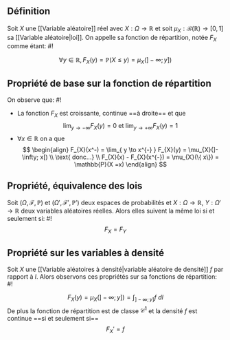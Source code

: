 
## Définition
Soit $X$ une [[Variable aléatoire]] réel avec $X: \Omega \to \mathbb{R}$ et soit $\mu_{X}: \mathcal B(\mathbb{R}) \to [0, 1]$ sa [[Variable aléatoire|loi]]. On appelle sa fonction de répartition, notée $F_{X}$ comme étant: #!

$$
\forall y \in \mathbb{R}, F_{X}(y) =\mathbb{P}(X \leq y) = \mu_{X}(]-\infty; y])
$$

## Propriété de base sur la fonction de répartition
On observe que: #!

- La fonction $F_{X}$ est croissante, continue ==à droite== et que $$
\lim_{ y \to -\infty } F_{X}(y) = 0 \text{ et } \lim_{ y \to +\infty } F_{X}(y) = 1
$$
- $\forall x \in \mathbb{R}$ on a que $$
\begin{align}
F_{X}(x^-) = \lim_{ y \to x^{-} } F_{X}(y) = \mu_{X}(]-\infty; x[)  \\
\text{ donc...} \\
F_{X}(x) - F_{X}(x^{-}) = \mu_{X}(\{ x\}) = \mathbb{P}(X =x)
\end{align}
$$

## Propriété, équivalence des lois
Soit $(\Omega, \mathcal F, \mathbb{P})$ et $(\Omega', \mathcal F', \mathbb{P}')$ deux espaces de probabilités et $X: \Omega \to \mathbb{R}$, $Y: \Omega' \to \mathbb{R}$ deux variables aléatoires réelles. Alors elles suivent la même loi si et seulement si: #!
$$
F_{X} =  F_{Y}
$$

## Propriété sur les variables à densité
Soit $X$ une [[Variable aléatoires à densité|variable aléatoire de densité]] $f$ par rapport à $l$. Alors observons ces propriétés sur sa fonctions de répartition: #!

$$
F_{X}(y) = \mu_{X}(]-\infty; y]) = \int_{]-\infty; y]} f \ dl
$$
De plus la fonction de répartition est de classe $\mathcal C^{1}$ et la densité $f$ est continue ==si et seulement si== $$
F_{X}' =f
$$